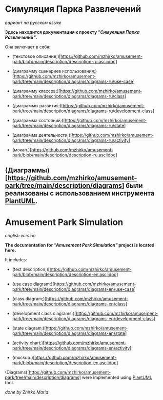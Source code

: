 # Симуляция Парка Развлечений
_вариант на русском языке_

**Здесь находится документация к проекту _"Симуляция Парка Развлечений"_.**

Она включает в себя:

- (текстовое описание;)[https://github.com/mzhirko/amusement-park/blob/main/description/description-ru.asciidoc]

- (диаграмму сценариев использования;)[https://github.com/mzhirko/amusement-park/tree/main/description/diagrams/diagrams-ru/use-case]

- (диаграмму классов;)[https://github.com/mzhirko/amusement-park/tree/main/description/diagrams/diagrams-ru/class]

- (диаграммы развития;)[https://github.com/mzhirko/amusement-park/tree/main/description/diagrams/diagrams-ru/development-class]

- (диаграмма состояний;)[https://github.com/mzhirko/amusement-park/tree/main/description/diagrams/diagrams-ru/state]

- (диаграмма деятельности;)[https://github.com/mzhirko/amusement-park/tree/main/description/diagrams/diagrams-ru/activity]

- (мокап.)[https://github.com/mzhirko/amusement-park/blob/main/description/description-ru.asciidoc]

(Диаграммы)[https://github.com/mzhirko/amusement-park/tree/main/description/diagrams] были реализованы с использованием инструмента [PlantUML](https://plantuml.com/).
--------------------------
# Amusement Park Simulation
_english version_

**The documentation for _"Amusement Park Simulation"_ project is located here.**

It includes:

- (text description;)[https://github.com/mzhirko/amusement-park/blob/main/description/description-en.asciidoc]

- (use case diagram;)[https://github.com/mzhirko/amusement-park/tree/main/description/diagrams/diagrams-en/use-case]

- (class diagram;)[https://github.com/mzhirko/amusement-park/tree/main/description/diagrams/diagrams-en/class]

- (development class diagrams;)[https://github.com/mzhirko/amusement-park/tree/main/description/diagrams/diagrams-en/development-class]

- (state diagram;)[https://github.com/mzhirko/amusement-park/tree/main/description/diagrams/diagrams-en/state]

- (activity chart;)[https://github.com/mzhirko/amusement-park/tree/main/description/diagrams/diagrams-en/activity]

- (mockup.)[https://github.com/mzhirko/amusement-park/blob/main/description/description-en.asciidoc]

(Diagrams)[https://github.com/mzhirko/amusement-park/tree/main/description/diagrams] were implemented using [PlantUML](https://plantuml.com/) tool.

_done by Zhirko Maria_